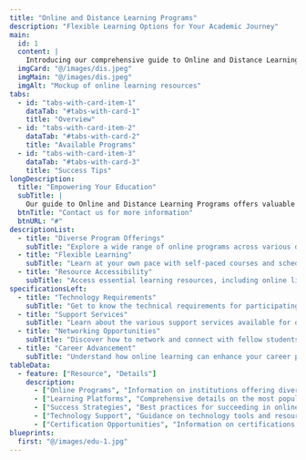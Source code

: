```yaml
---
title: "Online and Distance Learning Programs"
description: "Flexible Learning Options for Your Academic Journey"
main:
  id: 1
  content: |
    Introducing our comprehensive guide to Online and Distance Learning Programs – designed to provide you with the flexibility and accessibility needed to pursue your academic goals from anywhere in the world. Explore various online degree offerings, learning platforms, and essential resources to succeed in your studies.
  imgCard: "@/images/dis.jpeg"
  imgMain: "@/images/dis.jpeg"
  imgAlt: "Mockup of online learning resources"
tabs:
  - id: "tabs-with-card-item-1"
    dataTab: "#tabs-with-card-1"
    title: "Overview"
  - id: "tabs-with-card-item-2"
    dataTab: "#tabs-with-card-2"
    title: "Available Programs"
  - id: "tabs-with-card-item-3"
    dataTab: "#tabs-with-card-3"
    title: "Success Tips"
longDescription:
  title: "Empowering Your Education"
  subTitle: |
    Our guide to Online and Distance Learning Programs offers valuable insights into flexible education options. With detailed information on universities, program offerings, and tips for effective online learning, you'll be well-equipped to thrive in a virtual classroom environment.
  btnTitle: "Contact us for more information"
  btnURL: "#"
descriptionList:
  - title: "Diverse Program Offerings"
    subTitle: "Explore a wide range of online programs across various disciplines, from arts to technology."
  - title: "Flexible Learning"
    subTitle: "Learn at your own pace with self-paced courses and scheduled classes to fit your lifestyle."
  - title: "Resource Accessibility"
    subTitle: "Access essential learning resources, including online libraries, forums, and academic support."
specificationsLeft:
  - title: "Technology Requirements"
    subTitle: "Get to know the technical requirements for participating in online courses, including software and hardware needs."
  - title: "Support Services"
    subTitle: "Learn about the various support services available for online learners, including academic advising and tech support."
  - title: "Networking Opportunities"
    subTitle: "Discover how to network and connect with fellow students and professionals in your field through virtual platforms."
  - title: "Career Advancement"
    subTitle: "Understand how online learning can enhance your career prospects and skills in a competitive job market."
tableData:
  - feature: ["Resource", "Details"]
    description:
      - ["Online Programs", "Information on institutions offering diverse online learning programs worldwide."]
      - ["Learning Platforms", "Comprehensive details on the most popular and effective online learning platforms."]
      - ["Success Strategies", "Best practices for succeeding in online and distance learning environments."]
      - ["Technology Support", "Guidance on technology tools and resources to enhance your online learning experience."]
      - ["Certification Opportunities", "Information on certifications and credentials available through online programs."]
blueprints:
  first: "@/images/edu-1.jpg"
---
```

